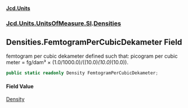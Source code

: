 #### [Jcd.Units](index.md 'index')

### [Jcd.Units.UnitsOfMeasure.SI](Jcd.Units.UnitsOfMeasure.SI.md 'Jcd.Units.UnitsOfMeasure.SI').[Densities](Densities.md 'Jcd.Units.UnitsOfMeasure.SI.Densities')

## Densities.FemtogramPerCubicDekameter Field

femtogram per cubic dekameter defined such that: picogram per cubic meter = fg/dam³ ×
(1.0/1000.0)/((10.0)*(10.0)*(10.0)).

```csharp
public static readonly Density FemtogramPerCubicDekameter;
```

#### Field Value

[Density](Density.md 'Jcd.Units.UnitTypes.Density')